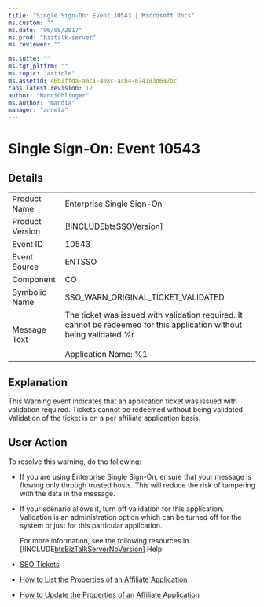```yaml
---
title: "Single Sign-On: Event 10543 | Microsoft Docs"
ms.custom: ""
ms.date: "06/08/2017"
ms.prod: "biztalk-server"
ms.reviewer: ""

ms.suite: ""
ms.tgt_pltfrm: ""
ms.topic: "article"
ms.assetid: 46b1ffda-a6c1-408c-acb4-074183d697bc
caps.latest.revision: 12
author: "MandiOhlinger"
ms.author: "mandia"
manager: "anneta"
---
```

# Single Sign-On: Event 10543
## Details  

|                 |                                                                                                                                                        |
|-----------------|--------------------------------------------------------------------------------------------------------------------------------------------------------|
|  Product Name   |                                                               Enterprise Single Sign-On                                                                |
| Product Version |                                               [!INCLUDE[btsSSOVersion](../includes/btsssoversion-md.md)]                                               |
|    Event ID     |                                                                         10543                                                                          |
|  Event Source   |                                                                         ENTSSO                                                                         |
|    Component    |                                                                           CO                                                                           |
|  Symbolic Name  |                                                           SSO_WARN_ORIGINAL_TICKET_VALIDATED                                                           |
|  Message Text   | The ticket was issued with validation required. It cannot be redeemed for this application without being validated.%r<br /><br /> Application Name: %1 |

## Explanation  
 This Warning event indicates that an application ticket was issued with validation required. Tickets cannot be redeemed without being validated. Validation of the ticket is on a per affiliate application basis.  

## User Action  
 To resolve this warning, do the following:  

- If you are using Enterprise Single Sign-On, ensure that your message is flowing only through trusted hosts. This will reduce the risk of tampering with the data in the message.  

- If your scenario allows it, turn off validation for this application. Validation is an administration option which can be turned off for the system or just for this particular application.  

  For more information, see the following resources in [!INCLUDE[btsBizTalkServerNoVersion](../includes/btsbiztalkservernoversion-md.md)] Help:  

- [SSO Tickets](../core/sso-tickets.md)  

- [How to List the Properties of an Affiliate Application](../core/how-to-list-the-properties-of-an-affiliate-application.md)  

- [How to Update the Properties of an Affiliate Application](../core/how-to-update-the-properties-of-an-affiliate-application.md)
